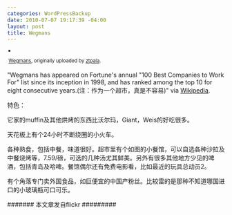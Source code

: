 ```yaml
--- 
categories: WordPressBackup
date: 2010-07-07 19:17:39 -04:00
layout: post
title: Wegmans
---
```

<div style="text-align:left;padding:3px;"><a title="photo sharing" href="http://www.flickr.com/photos/ztpala/4772861818/"><img style="border:solid 2px #000000;" src="http://farm5.static.flickr.com/4135/4772861818_df1e187573.jpg" alt="" /></a>

<span style="font-size:.8em;margin-top:0;"><a href="http://www.flickr.com/photos/ztpala/4772861818/">Wegmans</a>, originally uploaded by <a href="http://www.flickr.com/people/ztpala/">ztpala</a>.</span>

</div>
"Wegmans has appeared on Fortune's annual "100 Best Companies to Work For" list since its inception in 1998, and has ranked among the top 10 for eight consecutive years.(注：作为一个超市，真是不容易)"  via <a href="http://en.wikipedia.org/wiki/Wegmans_Food_Markets" target="_blank">Wikipedia</a>.

特色：

它家的muffin及其他烘烤的东西比沃尔玛，Giant，Weis的好吃很多。

天花板上有个24小时不断绕圈的小火车。

各种熟食，包括中餐，味道很好。超市里有个如图的小餐馆，可以自选各种沙拉及中餐烧烤等，7.59/磅，可选的几种汤尤其鲜美。另外有很多其他地方少见的啤酒，包括青岛及哈啤。餐馆偶尔还有免费电影看，比如最近的玩具总动员2。

有个角落专门卖外国食品，如巨便宜的中国产粉丝。比较雷的是那种不知道哪国进口的小玻璃瓶可口可乐。

####### 本文章发自flickr #########

